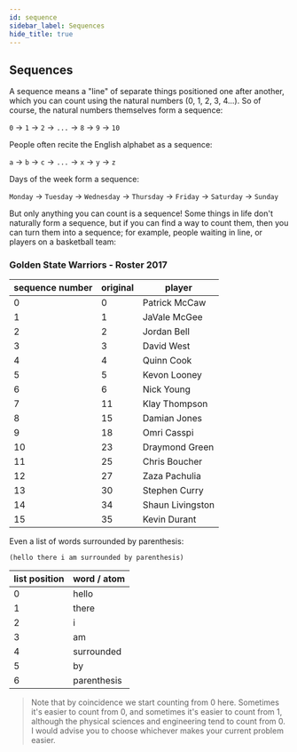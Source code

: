 ```yaml
---
id: sequence
sidebar_label: Sequences
hide_title: true
---
```


##   Sequences

A sequence means a "line" of separate things positioned one after another, which 
you can count using the natural numbers (0, 1, 2, 3, 4...). So of course, the 
natural numbers themselves form a sequence:

`0` → `1` → `2` → `...` → `8` → `9` → `10`

People often recite the English alphabet as a sequence:

`a` → `b` → `c` → `...` → `x` → `y` → `z`

Days of the week form a sequence:

`Monday` → `Tuesday` → `Wednesday` → `Thursday` → `Friday` → `Saturday` → `Sunday`

But only anything you can count is a sequence! Some things in life don't 
naturally form a sequence, but if you can find a way to count them, then you can 
turn them into a sequence; for example, people waiting in line, or players on a 
basketball team:

### Golden State Warriors - Roster 2017

 | sequence number | original | player
 | --------------- | -------- | ------
 |  0              |  0       | Patrick McCaw
 |  1              |  1       | JaVale McGee
 |  2              |  2       | Jordan Bell
 |  3              |  3       | David West
 |  4              |  4       | Quinn Cook
 |  5              |  5       | Kevon Looney
 |  6              |  6       | Nick Young
 |  7              | 11       | Klay Thompson
 |  8              | 15       | Damian Jones
 |  9              | 18       | Omri Casspi
 | 10              | 23       | Draymond Green
 | 11              | 25       | Chris Boucher
 | 12              | 27       | Zaza Pachulia
 | 13              | 30       | Stephen Curry
 | 14              | 34       | Shaun Livingston
 | 15              | 35       | Kevin Durant

Even a list of words surrounded by parenthesis:

`(hello there i am surrounded by parenthesis)`

| list position | word / atom
| ------------- | ----
| 0             | hello
| 1             | there
| 2             | i
| 3             | am
| 4             | surrounded  
| 5             | by
| 6             | parenthesis

> Note that by coincidence we start counting from 0 here. Sometimes it's easier 
> to count from 0, and sometimes it's easier to count from 1, although the
> physical sciences and engineering tend to count from 0. I would advise you to
> choose whichever makes your current problem easier.

